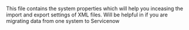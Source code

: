 This file contains the system properties which will help you inceasing the import and export settings of XML files. Will be helpful in if you are migrating data from one system to Servicenow
